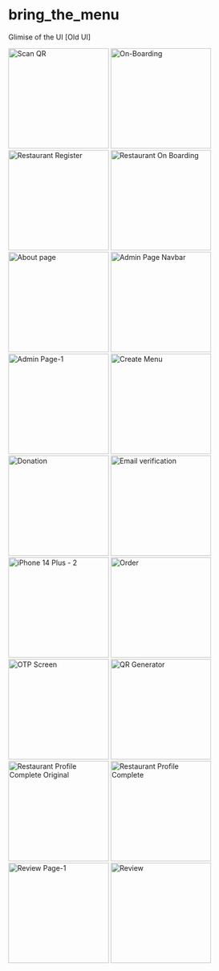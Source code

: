 # bring_the_menu

 Glimise of the UI [Old UI]

<img src="https://github.com/m0hit-kumar/Bring-The-Menu/assets/60257288/001119ca-3a54-4702-af96-7a9a15f54883" alt="Scan QR" width="200">
<img src="https://github.com/m0hit-kumar/Bring-The-Menu/assets/60257288/3b849fba-4b5b-4039-9e6a-bc627c45de8d" alt="On-Boarding" width="200">
<img src="https://github.com/m0hit-kumar/Bring-The-Menu/assets/60257288/5b2cd1ee-1b0f-416d-a374-b4772cc49536" alt="Restaurant Register" width="200">

<img src="https://github.com/m0hit-kumar/Bring-The-Menu/assets/60257288/b3b6397f-7eaf-4b75-a87b-9ed77e42167e" alt="Restaurant On Boarding" width="200">

<img src="https://github.com/m0hit-kumar/Bring-The-Menu/assets/60257288/7e4e5a82-34f7-4ef7-93cd-c4ebe6a9d103" alt="About page" width="200">
<img src="https://github.com/m0hit-kumar/Bring-The-Menu/assets/60257288/410a435d-5a7e-4e42-bcf7-a749f2ecb10b" alt="Admin Page Navbar" width="200">
<img src="https://github.com/m0hit-kumar/Bring-The-Menu/assets/60257288/7d49fc40-8732-423b-9c1a-f908332d9a0c" alt="Admin Page-1" width="200">
<img src="https://github.com/m0hit-kumar/Bring-The-Menu/assets/60257288/b3e03ced-fa53-4428-bd26-ccdbfddbc9f9" alt="Create Menu" width="200">
<img src="https://github.com/m0hit-kumar/Bring-The-Menu/assets/60257288/72c5affd-2f56-487d-b71e-b90f85edc880" alt="Donation" width="200">
<img src="https://github.com/m0hit-kumar/Bring-The-Menu/assets/60257288/4cc75296-cf8f-4b22-9360-fd891ffd12a5" alt="Email verification" width="200">
 <img src="https://github.com/m0hit-kumar/Bring-The-Menu/assets/60257288/40e191ee-b76d-4392-8bb9-533a04ecb0a7" alt="iPhone 14 Plus - 2" width="200">
<img src="https://github.com/m0hit-kumar/Bring-The-Menu/assets/60257288/a8d58fd7-af7d-4dd6-861d-a532a2f63ed1" alt="Order" width="200">
<img src="https://github.com/m0hit-kumar/Bring-The-Menu/assets/60257288/dcab7115-e091-4b38-ba9e-a47433014745" alt="OTP Screen" width="200">
<img src="https://github.com/m0hit-kumar/Bring-The-Menu/assets/60257288/e44845a4-1a7c-477e-8e38-2b510421550e" alt="QR Generator" width="200">
<img src="https://github.com/m0hit-kumar/Bring-The-Menu/assets/60257288/709877c6-2c94-4447-9b9f-dfe436410f96" alt="Restaurant Profile Complete Original" width="200">
<img src="https://github.com/m0hit-kumar/Bring-The-Menu/assets/60257288/4e347a0f-63a0-427c-9413-063e8b47e347" alt="Restaurant Profile Complete" width="200">
 <img src="https://github.com/m0hit-kumar/Bring-The-Menu/assets/60257288/f6d7b763-33bb-489e-a8f9-001016bdfa40" alt="Review Page-1" width="200">
<img src="https://github.com/m0hit-kumar/Bring-The-Menu/assets/60257288/bce2f94c-a2a3-4aff-9970-99ac333b4d15" alt="Review" width="200">
